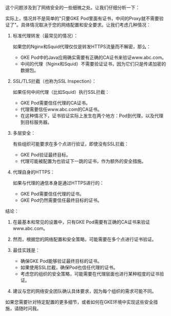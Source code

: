 这个问题涉及到了网络安全的一些细微之处。让我们仔细分析一下：



实际上，情况并不是简单的"只要GKE Pod里面有证书，中间的Proxy就不需要验证了"。具体情况取决于您的网络配置和安全要求。让我们考虑几种情况：

1. 标准代理转发（最常见的情况）：

   如果您的Nginx和Squid代理仅仅是转发HTTPS流量而不解密，那么：
   - GKE Pod中的Java应用确实需要有正确的CA证书来验证www.abc.com。
   - 中间的代理（Nginx和Squid）不需要验证证书，因为它们只是传递加密的数据包。

2. SSL/TLS拦截（也称为SSL Inspection）：

   如果任何中间代理（比如Squid）执行SSL拦截：
   - GKE Pod需要信任代理的CA证书。
   - 代理需要信任www.abc.com的CA证书。
   - 在这种情况下，证书验证实际上发生在两个地方：Pod到代理，以及代理到目标服务器。

3. 多层安全：

   有些组织可能要求在多个点进行验证，即使没有SSL拦截：
   - GKE Pod验证最终目标。
   - 代理可能被配置为也验证下一跳的证书，作为额外的安全措施。

4. 代理自身的HTTPS：

   如果与代理的通信本身是通过HTTPS进行的：
   - GKE Pod需要信任代理的证书。
   - GKE Pod仍然需要信任最终目标的证书。

结论：

1. 在最基本和常见的设置中，只有GKE Pod需要有正确的CA证书来验证www.abc.com。

2. 然而，根据您的网络配置和安全策略，可能需要在多个点进行证书验证。

3. 最佳实践是：
   - 确保GKE Pod能够验证最终目标的证书。
   - 如果使用SSL拦截，确保Pod也信任代理的证书。
   - 考虑您的组织的安全策略，可能需要在代理层面也进行某种程度的证书验证。

4. 建议与您的网络安全团队确认具体要求，因为每个组织的需求可能不同。

如果您需要针对特定配置的更多细节，或者如何在GKE环境中实现这些安全措施，请随时问我。​​​​​​​​​​​​​​​​
